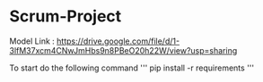 # Scrum-Project
 Model Link : https://drive.google.com/file/d/1-3lfM37xcm4CNwJmHbs9n8PBeO20h22W/view?usp=sharing
 
 To start do the following command
 '''
 pip install -r requirements
 '''
